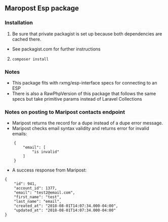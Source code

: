 ## Maropost Esp package

### Installation
1. Be sure that private packagist is set up because both dependencies are cached there.
* See packagist.com for further instructions
2. ``` composer install ``` 

### Notes
* This package fits with rxmg/esp-interface specs for connecting to an ESP
* There is also a RawPhpVersion of this package that follows the same specs but take primitive params instead of Laravel Collections


### Notes on posting to Maripost contacts endpoint
* Maripost returns the record for a dupe instead of a dupe error message.
* Maripost checks email syntax validity and returns error for invalid emails:
```
    {
        "email": [
            "is invalid"
        ]
    }
```

*  A success response from Maripost:
```
{
    "id": 941,
    "account_id": 1377,
    "email": "test2@email.com",
    "first_name": "test",
    "last_name": "email",
    "created_at": "2018-08-01T14:07:34.000-04:00",
    "updated_at": "2018-08-01T14:07:34.000-04:00"
}
```